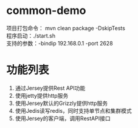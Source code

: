 # common-demo
项目打包命令： mvn clean package -DskipTests  
程序启动：./start.sh  
支持的参数：-bindip 192.168.0.1 -port 2628  

# 功能列表
1. 通过Jersey提供Rest API功能
2. 使用jetty提供http服务
3. 使用Jersey默认的Grizzly提供http服务
4. 使用Jedis读写redis，同时支持单节点和集群模式
5. 使用Jersey的客户端，调用RestAPI接口
